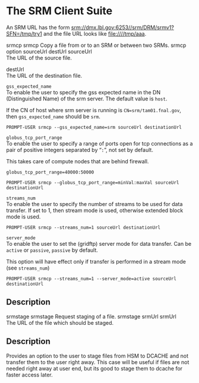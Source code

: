 The SRM Client Suite
====================

An SRM URL has the form <srm://dmx.lbl.gov:6253//srm/DRM/srmv1?SFN=/tmp/try1> and the file URL looks like <file:////tmp/aaa>.

srmcp
srmcp
Copy a file from or to an SRM or between two SRMs.
srmcp
option
sourceUrl
destUrl
sourceUrl  
The URL of the source file.

destUrl  
The URL of the destination file.

<!-- -->

`gss_expected_name`  
To enable the user to specify the gss expected name in the DN (Distinguished Name) of the srm server. The default value is `host`.

If the CN of host where srm server is running is `CN=srm/tam01.fnal.gov`, then `gss_expected_name` should be `srm`.

    PROMPT-USER srmcp --gss_expected_name=srm sourceUrl destinationUrl

`globus_tcp_port_range`  
To enable the user to specify a range of ports open for tcp connections as a pair of positive integers separated by “`:`”, not set by default.

This takes care of compute nodes that are behind firewall.

`globus_tcp_port_range=40000:50000`

    PROMPT-USER srmcp --globus_tcp_port_range=minVal:maxVal sourceUrl destinationUrl

`streams_num`  
To enable the user to specify the number of streams to be used for data transfer. If set to 1, then stream mode is used, otherwise extended block mode is used.

    PROMPT-USER srmcp --streams_num=1 sourceUrl destinationUrl

`server_mode`  
To enable the user to set the (gridftp) server mode for data transfer. Can be `active` or `passive`, `passive` by default.

This option will have effect only if transfer is performed in a stream mode (see `streams_num`)

    PROMPT-USER srmcp --streams_num=1 --server_mode=active sourceUrl destinationUrl

Description
-----------

srmstage
srmstage
Request staging of a file.
srmstage
srmUrl
srmUrl  
The URL of the file which should be staged.

Description
-----------

Provides an option to the user to stage files from HSM to DCACHE and not transfer them to the user right away. This case will be useful if files are not needed right away at user end, but its good to stage them to dcache for faster access later.
